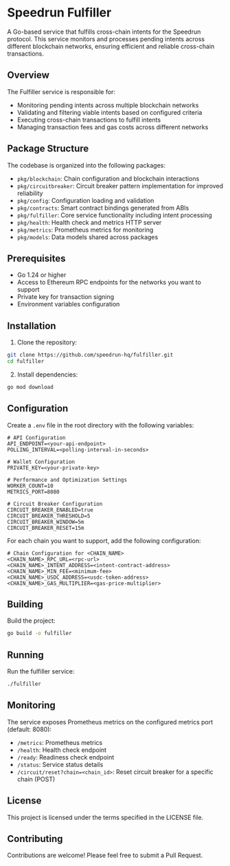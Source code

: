 # Speedrun Fulfiller

A Go-based service that fulfills cross-chain intents for the Speedrun protocol. This service monitors and processes pending intents across different blockchain networks, ensuring efficient and reliable cross-chain transactions.

## Overview

The Fulfiller service is responsible for:
- Monitoring pending intents across multiple blockchain networks
- Validating and filtering viable intents based on configured criteria
- Executing cross-chain transactions to fulfill intents
- Managing transaction fees and gas costs across different networks

## Package Structure

The codebase is organized into the following packages:

- `pkg/blockchain`: Chain configuration and blockchain interactions
- `pkg/circuitbreaker`: Circuit breaker pattern implementation for improved reliability
- `pkg/config`: Configuration loading and validation
- `pkg/contracts`: Smart contract bindings generated from ABIs
- `pkg/fulfiller`: Core service functionality including intent processing
- `pkg/health`: Health check and metrics HTTP server
- `pkg/metrics`: Prometheus metrics for monitoring
- `pkg/models`: Data models shared across packages

## Prerequisites

- Go 1.24 or higher
- Access to Ethereum RPC endpoints for the networks you want to support
- Private key for transaction signing
- Environment variables configuration

## Installation

1. Clone the repository:
```bash
git clone https://github.com/speedrun-hq/fulfiller.git
cd fulfiller
```

2. Install dependencies:
```bash
go mod download
```

## Configuration

Create a `.env` file in the root directory with the following variables:
```
# API Configuration
API_ENDPOINT=<your-api-endpoint>
POLLING_INTERVAL=<polling-interval-in-seconds>

# Wallet Configuration
PRIVATE_KEY=<your-private-key>

# Performance and Optimization Settings
WORKER_COUNT=10
METRICS_PORT=8080

# Circuit Breaker Configuration
CIRCUIT_BREAKER_ENABLED=true
CIRCUIT_BREAKER_THRESHOLD=5
CIRCUIT_BREAKER_WINDOW=5m
CIRCUIT_BREAKER_RESET=15m
```

For each chain you want to support, add the following configuration:
```
# Chain Configuration for <CHAIN_NAME>
<CHAIN_NAME>_RPC_URL=<rpc-url>
<CHAIN_NAME>_INTENT_ADDRESS=<intent-contract-address>
<CHAIN_NAME>_MIN_FEE=<minimum-fee>
<CHAIN_NAME>_USDC_ADDRESS=<usdc-token-address>
<CHAIN_NAME>_GAS_MULTIPLIER=<gas-price-multiplier>
```

## Building

Build the project:
```bash
go build -o fulfiller
```

## Running

Run the fulfiller service:
```bash
./fulfiller
```

## Monitoring

The service exposes Prometheus metrics on the configured metrics port (default: 8080):
- `/metrics`: Prometheus metrics
- `/health`: Health check endpoint
- `/ready`: Readiness check endpoint
- `/status`: Service status details
- `/circuit/reset?chain=<chain_id>`: Reset circuit breaker for a specific chain (POST)

## License

This project is licensed under the terms specified in the LICENSE file.

## Contributing

Contributions are welcome! Please feel free to submit a Pull Request.
